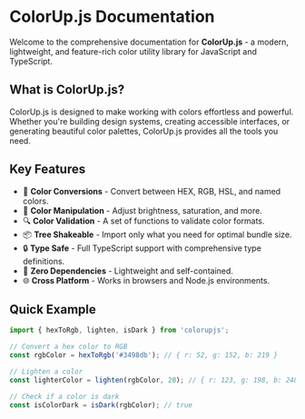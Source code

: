 # ColorUp.js Documentation

Welcome to the comprehensive documentation for **ColorUp.js** - a modern, lightweight, and feature-rich color utility library for JavaScript and TypeScript.

## What is ColorUp.js?

ColorUp.js is designed to make working with colors effortless and powerful. Whether you're building design systems, creating accessible interfaces, or generating beautiful color palettes, ColorUp.js provides all the tools you need.

## Key Features

- 🎯 **Color Conversions** - Convert between HEX, RGB, HSL, and named colors.
- 🔧 **Color Manipulation** - Adjust brightness, saturation, and more.
- 🔍 **Color Validation** - A set of functions to validate color formats.
- 📦 **Tree Shakeable** - Import only what you need for optimal bundle size.
- 🔒 **Type Safe** - Full TypeScript support with comprehensive type definitions.
- 🚀 **Zero Dependencies** - Lightweight and self-contained.
- 🌐 **Cross Platform** - Works in browsers and Node.js environments.

## Quick Example

```javascript
import { hexToRgb, lighten, isDark } from 'colorupjs';

// Convert a hex color to RGB
const rgbColor = hexToRgb('#3498db'); // { r: 52, g: 152, b: 219 }

// Lighten a color
const lighterColor = lighten(rgbColor, 20); // { r: 123, g: 198, b: 248, a: 1 }

// Check if a color is dark
const isColorDark = isDark(rgbColor); // true
```